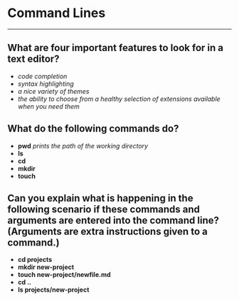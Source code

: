 # Command Lines

<hr>

## What are four important features to look for in a text editor?

+ *code completion*
+ *syntax highlighting*
+ *a nice variety of themes*
+ *the ability to choose from a healthy selection of extensions available when you need them*


## What do the following commands do? 

- **pwd**   *prints the path of the working directory*
- **ls**
- **cd**
- **mkdir**
- **touch**

## Can you explain what is happening in the following scenario if these commands and arguments are entered into the command line? (Arguments are extra instructions given to a command.)

- **cd projects**
- **mkdir new-project**
- **touch new-project/newfile.md**
- **cd ..**
- **ls projects/new-project**

